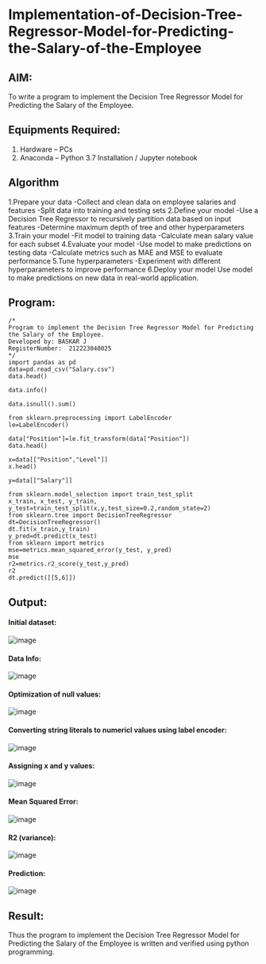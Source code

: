 # Implementation-of-Decision-Tree-Regressor-Model-for-Predicting-the-Salary-of-the-Employee
## AIM:
To write a program to implement the Decision Tree Regressor Model for Predicting the Salary of the Employee.
## Equipments Required:
1. Hardware – PCs
2. Anaconda – Python 3.7 Installation / Jupyter notebook
## Algorithm
1.Prepare your data -Collect and clean data on employee salaries and features -Split data into training and testing sets
2.Define your model -Use a Decision Tree Regressor to recursively partition data based on input features -Determine maximum depth of tree and other hyperparameters
3.Train your model -Fit model to training data -Calculate mean salary value for each subset
4.Evaluate your model -Use model to make predictions on testing data -Calculate metrics such as MAE and MSE to evaluate performance
5.Tune hyperparameters -Experiment with different hyperparameters to improve performance
6.Deploy your model Use model to make predictions on new data in real-world application.
## Program:
```
/*
Program to implement the Decision Tree Regressor Model for Predicting the Salary of the Employee.
Developed by: BASKAR J
RegisterNumber:  212223040025
*/
import pandas as pd
data=pd.read_csv("Salary.csv")
data.head()

data.info()

data.isnull().sum()

from sklearn.preprocessing import LabelEncoder
le=LabelEncoder()

data["Position"]=le.fit_transform(data["Position"])
data.head()

x=data[["Position","Level"]]
x.head()

y=data[["Salary"]]

from sklearn.model_selection import train_test_split
x_train, x_test, y_train, y_test=train_test_split(x,y,test_size=0.2,random_state=2)
from sklearn.tree import DecisionTreeRegressor
dt=DecisionTreeRegressor()
dt.fit(x_train,y_train)
y_pred=dt.predict(x_test)
from sklearn import metrics
mse=metrics.mean_squared_error(y_test, y_pred)
mse
r2=metrics.r2_score(y_test,y_pred)
r2
dt.predict([[5,6]])
```
## Output:
#### Initial dataset:
![image](https://github.com/POZHILANVD/Implementation-of-Decision-Tree-Regressor-Model-for-Predicting-the-Salary-of-the-Employee/assets/144870498/2c16f00b-40e7-42a6-8e27-640023c732ea)
#### Data Info:
![image](https://github.com/POZHILANVD/Implementation-of-Decision-Tree-Regressor-Model-for-Predicting-the-Salary-of-the-Employee/assets/144870498/6b8685a3-0601-4b7b-8d7f-f5673e793bb7)
#### Optimization of null values:
![image](https://github.com/POZHILANVD/Implementation-of-Decision-Tree-Regressor-Model-for-Predicting-the-Salary-of-the-Employee/assets/144870498/639cbd4c-7f0e-4a1c-b521-ad41039e751e)
#### Converting string literals to numericl values using label encoder:
![image](https://github.com/POZHILANVD/Implementation-of-Decision-Tree-Regressor-Model-for-Predicting-the-Salary-of-the-Employee/assets/144870498/ba9bb4eb-2825-4d93-9106-a5687337daa6)
#### Assigning x and y values:
![image](https://github.com/POZHILANVD/Implementation-of-Decision-Tree-Regressor-Model-for-Predicting-the-Salary-of-the-Employee/assets/144870498/b5fece47-8a7b-465f-800a-ef67e0756cdb)
#### Mean Squared Error:
![image](https://github.com/POZHILANVD/Implementation-of-Decision-Tree-Regressor-Model-for-Predicting-the-Salary-of-the-Employee/assets/144870498/793178e7-37a0-4bc5-b3c5-c5a23942292d)
#### R2 (variance):
![image](https://github.com/POZHILANVD/Implementation-of-Decision-Tree-Regressor-Model-for-Predicting-the-Salary-of-the-Employee/assets/144870498/a2fa15b1-5c55-4225-b30c-2b8868f96dad)
#### Prediction:
![image](https://github.com/POZHILANVD/Implementation-of-Decision-Tree-Regressor-Model-for-Predicting-the-Salary-of-the-Employee/assets/144870498/4c93ad8d-8c51-4c94-bc05-e591bcb6447f)
## Result:
Thus the program to implement the Decision Tree Regressor Model for Predicting the Salary of the Employee is written and verified using python programming.
